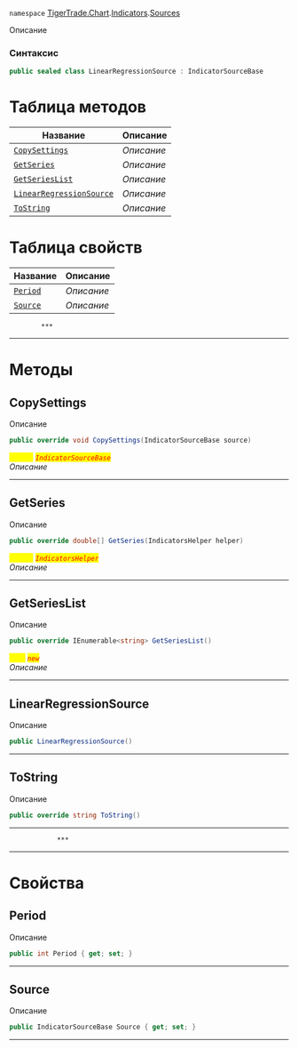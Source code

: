 
`namespace` [TigerTrade.Chart](../../../TigerTrade.Chart.md).[Indicators](../../../TigerTrade.Chart/Indicators.md).[Sources](../../../TigerTrade.Chart/Indicators/Sources.md)


Описание

### Синтаксис
```csharp
public sealed class LinearRegressionSource : IndicatorSourceBase
```


# Таблица методов
| Название | Описание |
| --- | --- |
| [`CopySettings`](./LinearRegressionSource.cs/Методы/CopySettings.md) | *Описание* |
| [`GetSeries`](./LinearRegressionSource.cs/Методы/GetSeries.md) | *Описание* |
| [`GetSeriesList`](./LinearRegressionSource.cs/Методы/GetSeriesList.md) | *Описание* |
| [`LinearRegressionSource`](./LinearRegressionSource.cs/Методы/LinearRegressionSource.md) | *Описание* |
| [`ToString`](./LinearRegressionSource.cs/Методы/ToString.md) | *Описание* |

# Таблица свойств
| Название | Описание |
| --- | --- |
| [`Period`](./LinearRegressionSource.cs/Свойства/Period.md) | *Описание* |
| [`Source`](./LinearRegressionSource.cs/Свойства/Source.md) | *Описание* |




            ***
  ***
  # Методы

## CopySettings
Описание

```csharp
public override void CopySettings(IndicatorSourceBase source)
```

<mark style="color:yellow;">`source`</mark> <mark style="color:red;">*`IndicatorSourceBase`*</mark>  
 *Описание*  


***                

## GetSeries
Описание

```csharp
public override double[] GetSeries(IndicatorsHelper helper)
```
<mark style="color:yellow;">`helper`</mark> <mark style="color:red;">*`IndicatorsHelper`*</mark>  
 *Описание*  


***                

## GetSeriesList
Описание

```csharp
public override IEnumerable<string> GetSeriesList()
```
<mark style="color:yellow;">`List`</mark> <mark style="color:red;">*`new`*</mark>  
 *Описание*  


***                

## LinearRegressionSource
Описание

```csharp
public LinearRegressionSource()
```

***                

## ToString
Описание

```csharp
public override string ToString()
```

***                
                ***
  ***
  # Свойства

## Period
Описание

```csharp
public int Period { get; set; }
```
***

## Source
Описание

```csharp
public IndicatorSourceBase Source { get; set; }
```
***

